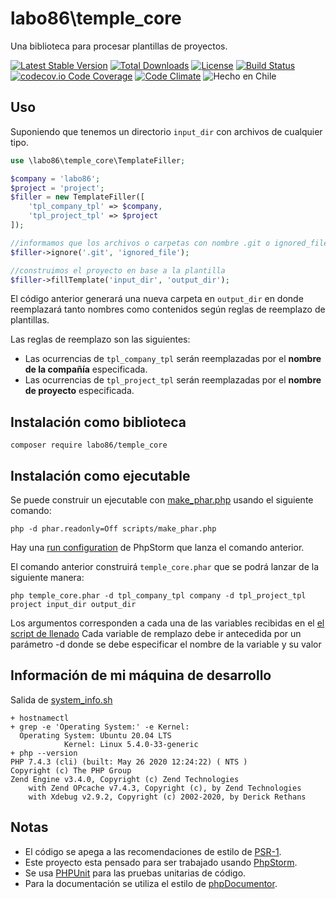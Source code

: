 labo86\temple_core
========
Una biblioteca para procesar plantillas de proyectos.

[![Latest Stable Version](https://poser.pugx.org/labo86/temple_core/v/stable)](https://packagist.org/packages/labo86/temple_core)
[![Total Downloads](https://poser.pugx.org/labo86/temple_core/downloads)](https://packagist.org/packages/labo86/temple_core)
[![License](https://poser.pugx.org/labo86/temple_core/license)](https://github.com/labo86/temple_core/blob/master/LICENSE)
[![Build Status](https://travis-ci.org/labo86/temple_core.svg?branch=master)](https://travis-ci.org/labo86/temple_core)
[![codecov.io Code Coverage](https://codecov.io/gh/labo86/temple_core/branch/master/graph/badge.svg)](https://codecov.io/github/labo86/temple_core?branch=master)
[![Code Climate](https://codeclimate.com/github/labo86/temple_core/badges/gpa.svg)](https://codeclimate.com/github/labo86/temple_core)
![Hecho en Chile](https://img.shields.io/badge/country-Chile-red)

## Uso
Suponiendo que tenemos un directorio `input_dir` con archivos de cualquier tipo.
```php
use \labo86\temple_core\TemplateFiller;

$company = 'labo86';
$project = 'project';
$filler = new TemplateFiller([
    'tpl_company_tpl' => $company,
    'tpl_project_tpl' => $project
]);

//informamos que los archivos o carpetas con nombre .git o ignored_file serán ignorados
$filler->ignore('.git', 'ignored_file');

//construimos el proyecto en base a la plantilla
$filler->fillTemplate('input_dir', 'output_dir');
```
El código anterior generará una nueva carpeta en `output_dir` en donde reemplazará tanto nombres como contenidos según reglas de reemplazo de plantillas.

Las reglas de reemplazo son las siguientes:
 - Las ocurrencias de `tpl_company_tpl` serán reemplazadas por el <strong>nombre de la compañía</strong> especificada.
 - Las ocurrencias de `tpl_project_tpl` serán reemplazadas por el <strong>nombre de proyecto</strong> especificada.

## Instalación como biblioteca
```shell script
composer require labo86/temple_core
```

## Instalación como ejecutable
Se puede construir un ejecutable con [make_phar.php](https://github.com/labo86/temple_core/blob/master/scripts/make_phar.php) usando el siguiente comando:
```shell script
php -d phar.readonly=Off scripts/make_phar.php
```
Hay una [run configuration](https://www.jetbrains.com/help/phpstorm/run-debug-configuration.html) de PhpStorm que lanza el comando anterior.

El comando anterior construirá <code>temple_core.phar</code> que se podrá lanzar de la siguiente manera:
```shell script
php temple_core.phar -d tpl_company_tpl company -d tpl_project_tpl project input_dir output_dir
```
Los argumentos corresponden a cada una de las variables recibidas en el [el script de llenado](https://github.com/labo86/temple_core/blob/master/script/fill_template.php)
Cada variable de remplazo debe ir antecedida por un parámetro -d donde se debe especificar el nombre de la variable y su valor

## Información de mi máquina de desarrollo
Salida de [system_info.sh](https://github.com/labo86/temple_core/blob/master/scripts/system_info.sh)
```
+ hostnamectl
+ grep -e 'Operating System:' -e Kernel:
  Operating System: Ubuntu 20.04 LTS
            Kernel: Linux 5.4.0-33-generic
+ php --version
PHP 7.4.3 (cli) (built: May 26 2020 12:24:22) ( NTS )
Copyright (c) The PHP Group
Zend Engine v3.4.0, Copyright (c) Zend Technologies
    with Zend OPcache v7.4.3, Copyright (c), by Zend Technologies
    with Xdebug v2.9.2, Copyright (c) 2002-2020, by Derick Rethans
```

## Notas
  - El código se apega a las recomendaciones de estilo de [PSR-1](https://github.com/php-fig/fig-standards/blob/master/accepted/PSR-1-basic-coding-standard.md).
  - Este proyecto esta pensado para ser trabajado usando [PhpStorm](https://www.jetbrains.com/phpstorm).
  - Se usa [PHPUnit](https://phpunit.de/) para las pruebas unitarias de código.
  - Para la documentación se utiliza el estilo de [phpDocumentor](http://docs.phpdoc.org/references/phpdoc/basic-syntax.html). 
  

